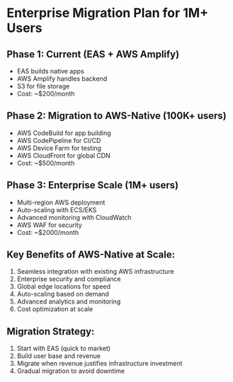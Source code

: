# Enterprise Migration Plan for 1M+ Users

## Phase 1: Current (EAS + AWS Amplify)
- EAS builds native apps
- AWS Amplify handles backend
- S3 for file storage
- Cost: ~$200/month

## Phase 2: Migration to AWS-Native (100K+ users)
- AWS CodeBuild for app building
- AWS CodePipeline for CI/CD
- AWS Device Farm for testing
- AWS CloudFront for global CDN
- Cost: ~$500/month

## Phase 3: Enterprise Scale (1M+ users)
- Multi-region AWS deployment
- Auto-scaling with ECS/EKS
- Advanced monitoring with CloudWatch
- AWS WAF for security
- Cost: ~$2000/month

## Key Benefits of AWS-Native at Scale:
1. Seamless integration with existing AWS infrastructure
2. Enterprise security and compliance
3. Global edge locations for speed
4. Auto-scaling based on demand
5. Advanced analytics and monitoring
6. Cost optimization at scale

## Migration Strategy:
1. Start with EAS (quick to market)
2. Build user base and revenue
3. Migrate when revenue justifies infrastructure investment
4. Gradual migration to avoid downtime
